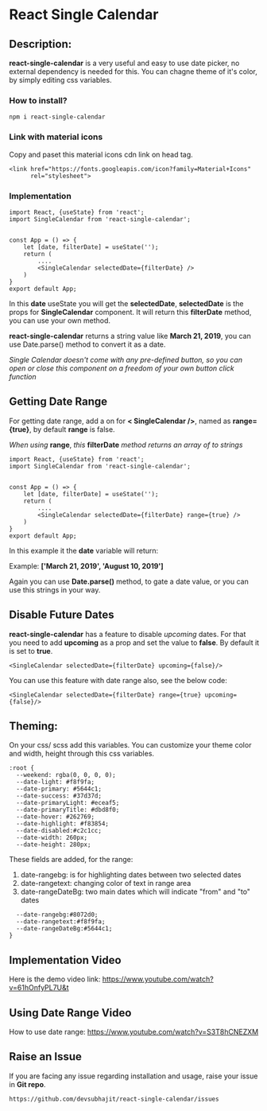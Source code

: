 # React Single Calendar

## **Description:** 
**react-single-calendar** is a very useful and easy to use date picker, no external dependency is needed for this. You can chagne theme of it's color, by simply editing css variables.

### **How to install?**
```
npm i react-single-calendar
```
### **Link with material icons**
Copy and paset this material icons cdn link on head tag.
```
<link href="https://fonts.googleapis.com/icon?family=Material+Icons"
      rel="stylesheet">
```

### **Implementation**
```
import React, {useState} from 'react';
import SingleCalendar from 'react-single-calendar';


const App = () => {
    let [date, filterDate] = useState('');
    return (
        ....
        <SingleCalendar selectedDate={filterDate} />
    )
}
export default App;
```
In this **date** useState you will get the **selectedDate**, **selectedDate** is the props for **SingleCalendar** component. It will return this **filterDate** method, you can use your own method.

**react-single-calendar** returns a string value like **March 21, 2019**, you can use Date.parse() method to convert it as a date.

*Single Calendar doesn't come with any pre-defined button, so you can open or close this component on a freedom of your own button click function*


## **Getting Date Range**
For getting date range, add a on for **< SingleCalendar />**, named as **range={true}**, by default **range** is false.

*When using* **range**, *this* **filterDate** *method returns an array of to strings*

```
import React, {useState} from 'react';
import SingleCalendar from 'react-single-calendar';


const App = () => {
    let [date, filterDate] = useState('');
    return (
        ....
        <SingleCalendar selectedDate={filterDate} range={true} />
    )
}
export default App;
```
In this example it the **date** variable will return:

Example: **['March 21, 2019', 'August 10, 2019']**

Again you can use **Date.parse()** method, to gate a date value, or you can use this strings in your way.
## **Disable Future Dates**
**react-single-calendar** has a feature to disable *upcoming* dates.
For that you need to add **upcoming** as a prop and set the value to **false**. By default it is set to **true**.

```
<SingleCalendar selectedDate={filterDate} upcoming={false}/> 
```
You can use this feature with date range also, see the below code:

```
<SingleCalendar selectedDate={filterDate} range={true} upcoming={false}/>
```

## **Theming:** 
On your css/ scss add this variables.
You can customize your theme color and width, height through this css variables.
```
:root {
  --weekend: rgba(0, 0, 0, 0);
  --date-light: #f8f9fa;
  --date-primary: #5644c1;
  --date-success: #37d37d;
  --date-primaryLight: #eceaf5;
  --date-primaryTitle: #dbd8f0;
  --date-hover: #262769;
  --date-highlight: #f83854;
  --date-disabled:#c2c1cc;
  --date-width: 260px;
  --date-height: 280px;
```
These fields are added, for the range:

1. date-rangebg: is for highlighting dates between two selected dates
2. date-rangetext: changing color of text in range area
3. date-rangeDateBg: two main dates which will indicate "from" and "to" dates
```
  --date-rangebg:#8072d0;
  --date-rangetext:#f8f9fa;
  --date-rangeDateBg:#5644c1;
}
```
## **Implementation Video**
Here is the demo video link:
https://www.youtube.com/watch?v=61hOnfyPL7U&t

## **Using Date Range Video**
How to use date range:
https://www.youtube.com/watch?v=S3T8hCNEZXM

## **Raise an Issue**
If you are facing any issue regarding installation and usage, raise your issue in **Git repo**. 
```
https://github.com/devsubhajit/react-single-calendar/issues
```
